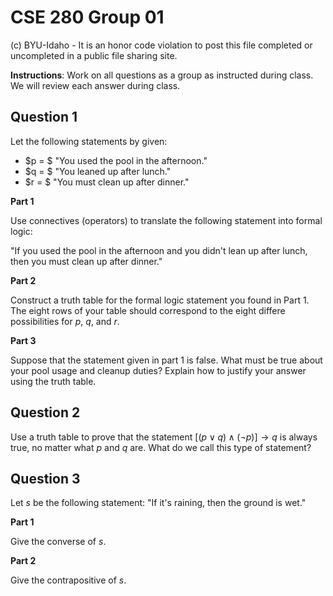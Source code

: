 # CSE 280 Group 01

(c) BYU-Idaho - It is an honor code violation to post this
file completed or uncompleted in a public file sharing site.

**Instructions**: Work on all questions as a group as instructed during class.  We will review each answer during class. 

## Question 1

Let the following statements by given:

* $p = $ "You used the pool in the afternoon."
* $q = $ "You leaned up after lunch."
* $r = $ "You must clean up after dinner."

**Part 1**

Use connectives (operators) to translate the following statement into formal logic:

"If you used the pool in the afternoon and you didn't lean up after lunch, then you must clean up after dinner."

**Part 2**

Construct a truth table for the formal logic statement you found in Part 1.  The eight rows of your table should correspond to the eight differe possibilities for $p$, $q$, and $r$.

**Part 3**

Suppose that the statement given in part 1 is false.  What must be true about your pool usage and cleanup duties?  Explain how to justify your answer using the truth table.

## Question 2

Use a truth table to prove that the statement $[(p \lor q) \land (\neg p)] \to q$ is always true, no matter what $p$ and $q$ are.  What do we call this type of statement?

## Question 3

Let $s$ be the following statement:  "If it's raining, then the ground is wet."

**Part 1**

Give the converse of $s$.

**Part 2**

Give the contrapositive of $s$.
